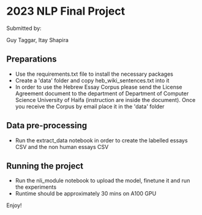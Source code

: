 # 2023 NLP Final Project
Submitted by:

Guy Taggar, 
Itay Shapira 
## Preparations
* Use the requirements.txt file to install the necessary packages
* Create a 'data' folder and copy heb_wiki_sentences.txt into it
* In order to use the Hebrew Essay Corpus please send the License Agreement document to the department of Department of Computer Science
University of Haifa (instruction are inside the document). Once you receive the Corpus by email place it in the 'data' folder
## Data pre-processing
* Run the extract_data notebook in order to create the labelled essays CSV and the non human essays CSV
## Running the project 
* Run the nli_module notebook to upload the model, finetune it and run the experiments
* Runtime should be approximately 30 mins on A100 GPU

Enjoy!

